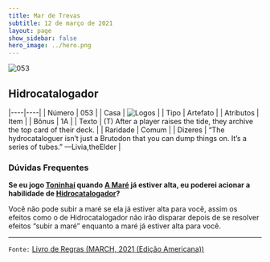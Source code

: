 ```yaml
---
title: Mar de Trevas
subtitle: 12 de março de 2021
layout: page
show_sidebar: false
hero_image: ../hero.png
---
```


![053](https://cdn.keyforgegame.com/media/card_front/pt/496_053_87P4JJC4XGRJ_pt.png)

## Hidrocatalogador

|----|----|
| Número | 053 |
| Casa | ![Logos](https://archonarcana.com/images/thumb/c/ce/Logos.png/22px-Logos.png "Logos") |
| Tipo | Artefato |
| Atributos | Item |
| Bônus | 1A |
| Texto | (T) After a player raises the tide, they archive the top card of their deck. |
| Raridade | Comum |
| Dizeres | “The hydrocataloguer isn’t just a Brutodon that you can dump things on. It’s a series of tubes.” <softreturn>—Livia,<nonbreak>the<nonbreak>Elder |

### Dúvidas Frequentes

**Se eu jogo [Toninhaí](/dt/400) quando [A Maré](/dt/000) já estiver alta, eu poderei acionar a habilidade de [Hidrocatalogador](/dt/053)?**

Você não pode subir a maré se ela já estiver alta para você, assim os efeitos como o de Hidrocatalogador não irão disparar depois de se resolver efeitos “subir a maré” enquanto a maré já estiver alta para você.

<hr/>

`Fonte:` [Livro de Regras (MARCH, 2021 (Edição Americana))](https://images-cdn.fantasyflightgames.com/filer_public/0f/97/0f97ae74-4b50-4391-a4ef-0eebe49d409f/keyforge_rulebook_v15_compressed.pdf)
